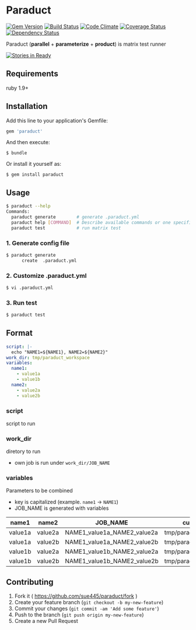 # Paraduct
[![Gem Version](https://badge.fury.io/rb/paraduct.svg)](http://badge.fury.io/rb/paraduct)
[![Build Status](https://travis-ci.org/sue445/paraduct.svg?branch=master)](https://travis-ci.org/sue445/paraduct)
[![Code Climate](https://codeclimate.com/github/sue445/paraduct/badges/gpa.svg)](https://codeclimate.com/github/sue445/paraduct)
[![Coverage Status](https://img.shields.io/coveralls/sue445/paraduct.svg)](https://coveralls.io/r/sue445/paraduct)
[![Dependency Status](https://gemnasium.com/sue445/paraduct.svg)](https://gemnasium.com/sue445/paraduct)

Paraduct (**parallel** + **parameterize** + **product**) is matrix test runner

[![Stories in Ready](https://badge.waffle.io/sue445/paraduct.svg?label=ready&title=Ready)](http://waffle.io/sue445/paraduct)

## Requirements
ruby 1.9+

## Installation

Add this line to your application's Gemfile:

```ruby
gem 'paraduct'
```

And then execute:

    $ bundle

Or install it yourself as:

    $ gem install paraduct

## Usage
```bash
$ paraduct --help
Commands:
  paraduct generate        # generate .paraduct.yml
  paraduct help [COMMAND]  # Describe available commands or one specific command
  paraduct test            # run matrix test
```

### 1. Generate config file
```bash  
$ paraduct generate
      create  .paraduct.yml
```

### 2. Customize .paraduct.yml
```bash
$ vi .paraduct.yml
```

### 3. Run test
```bash
$ paraduct test
```

## Format
```yaml
script: |-
  echo "NAME1=${NAME1}, NAME2=${NAME2}"
work_dir: tmp/paraduct_workspace
variables:
  name1:
    - value1a
    - value1b
  name2:
    - value2a
    - value2b
```

### script
script to run

### work_dir
diretory to run

* own job is run under `work_dir/JOB_NAME`

### variables
Parameters to be combined

* key is capitalized (example. `name1` -> `NAME1`)
* JOB_NAME is generated with variables

name1   | name2   | JOB_NAME                      | current directory where the test is performed
------- | ------- | ----------------------------- | ---------------------------------------
value1a | value2a | NAME1_value1a_NAME2_value2a   | tmp/paraduct_workspace/NAME1_value1a_NAME2_value2a
value1a | value2b | NAME1_value1a_NAME2_value2b   | tmp/paraduct_workspace/NAME1_value1a_NAME2_value2b
value1b | value2a | NAME1_value1b_NAME2_value2a   | tmp/paraduct_workspace/NAME1_value1b_NAME2_value2a
value1b | value2b | NAME1_value1b_NAME2_value2b   | tmp/paraduct_workspace/NAME1_value1b_NAME2_value2b

## Contributing

1. Fork it ( https://github.com/sue445/paraduct/fork )
2. Create your feature branch (`git checkout -b my-new-feature`)
3. Commit your changes (`git commit -am 'Add some feature'`)
4. Push to the branch (`git push origin my-new-feature`)
5. Create a new Pull Request
